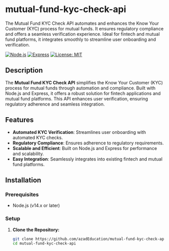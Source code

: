 # mutual-fund-kyc-check-api
The Mutual Fund KYC Check API automates and enhances the Know Your Customer (KYC) process for mutual funds. It ensures regulatory compliance and offers a seamless verification experience. Ideal for fintech and mutual fund platforms, it integrates smoothly to streamline user onboarding and verification.


[![Node.js](https://img.shields.io/badge/Node.js-14.x-green.svg)](https://nodejs.org/)
[![Express](https://img.shields.io/badge/Express-4.x-blue.svg)](https://expressjs.com/)
[![License: MIT](https://img.shields.io/badge/License-MIT-yellow.svg)](https://opensource.org/licenses/MIT)

## Description

The **Mutual Fund KYC Check API** simplifies the Know Your Customer (KYC) process for mutual funds through automation and compliance. Built with Node.js and Express, it offers a robust solution for fintech applications and mutual fund platforms. This API enhances user verification, ensuring regulatory adherence and seamless integration.

## Features

- **Automated KYC Verification**: Streamlines user onboarding with automated KYC checks.
- **Regulatory Compliance**: Ensures adherence to regulatory requirements.
- **Scalable and Efficient**: Built on Node.js and Express for performance and scalability.
- **Easy Integration**: Seamlessly integrates into existing fintech and mutual fund platforms.

## Installation

### Prerequisites

- Node.js (v14.x or later)

### Setup

1. **Clone the Repository:**
   ```sh
   git clone https://github.com/azadEducation/mutual-fund-kyc-check-api.git
   cd mutual-fund-kyc-check-api
